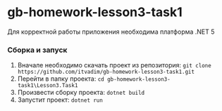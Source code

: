 # gb-homework-lesson3-task1
Для корректной работы приложения необходима платформа .NET 5

### Сборка и запуск
1. Вначале необходимо скачать проект из репозитория: ```git clone https://github.com/itvadim/gb-homework-lesson3-task1.git```
2. Перейти в папку проекта: ```cd gb-homework-lesson3-task1\Lesson3.Task1```
3. Произвести сборку проекта: ```dotnet build```
4. Запустит проект: ```dotnet run``` 
